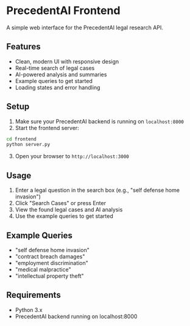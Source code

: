 # PrecedentAI Frontend

A simple web interface for the PrecedentAI legal research API.

## Features

- Clean, modern UI with responsive design
- Real-time search of legal cases
- AI-powered analysis and summaries
- Example queries to get started
- Loading states and error handling

## Setup

1. Make sure your PrecedentAI backend is running on `localhost:8000`
2. Start the frontend server:

```bash
cd frontend
python server.py
```

3. Open your browser to `http://localhost:3000`

## Usage

1. Enter a legal question in the search box (e.g., "self defense home invasion")
2. Click "Search Cases" or press Enter
3. View the found legal cases and AI analysis
4. Use the example queries to get started

## Example Queries

- "self defense home invasion"
- "contract breach damages" 
- "employment discrimination"
- "medical malpractice"
- "intellectual property theft"

## Requirements

- Python 3.x
- PrecedentAI backend running on localhost:8000
